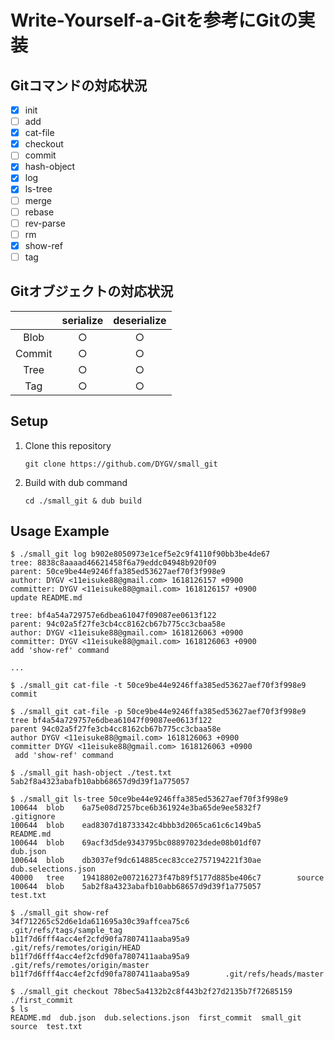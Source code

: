 # Write-Yourself-a-Gitを参考にGitの実装
## Gitコマンドの対応状況
- [x] init
- [ ] add
- [x] cat-file
- [x] checkout
- [ ] commit
- [x] hash-object
- [x] log
- [x] ls-tree
- [ ] merge
- [ ] rebase
- [ ] rev-parse
- [ ] rm
- [x] show-ref
- [ ] tag

## Gitオブジェクトの対応状況
|  | serialize | deserialize |
|:----:|:----:|:----:|
| Blob | ○ | ○ |
| Commit | ○  | ○ |
| Tree | ○ |○|
| Tag | ○ | ○ |

## Setup
1.  Clone this repository
    ```
    git clone https://github.com/DYGV/small_git
    ```
2. Build with dub command
    ```
    cd ./small_git & dub build
    ```
## Usage Example
```
$ ./small_git log b902e8050973e1cef5e2c9f4110f90bb3be4de67
tree: 8838c8aaaad46621458f6a79eddc04948b920f09
parent: 50ce9be44e9246ffa385ed53627aef70f3f998e9
author: DYGV <11eisuke88@gmail.com> 1618126157 +0900
committer: DYGV <11eisuke88@gmail.com> 1618126157 +0900
update README.md

tree: bf4a54a729757e6dbea61047f09087ee0613f122
parent: 94c02a5f27fe3cb4cc8162cb67b775cc3cbaa58e
author: DYGV <11eisuke88@gmail.com> 1618126063 +0900
committer: DYGV <11eisuke88@gmail.com> 1618126063 +0900
add 'show-ref' command

...
```

```
$ ./small_git cat-file -t 50ce9be44e9246ffa385ed53627aef70f3f998e9
commit
```
```
$ ./small_git cat-file -p 50ce9be44e9246ffa385ed53627aef70f3f998e9
tree bf4a54a729757e6dbea61047f09087ee0613f122
parent 94c02a5f27fe3cb4cc8162cb67b775cc3cbaa58e
author DYGV <11eisuke88@gmail.com> 1618126063 +0900
committer DYGV <11eisuke88@gmail.com> 1618126063 +0900
 add 'show-ref' command
```

```
$ ./small_git hash-object ./test.txt
5ab2f8a4323abafb10abb68657d9d39f1a775057
```

```
$ ./small_git ls-tree 50ce9be44e9246ffa385ed53627aef70f3f998e9
100644  blob    6a75e08d7257bce6b361924e3ba65de9ee5832f7        .gitignore
100644  blob    ead8307d18733342c4bbb3d2065ca61c6c149ba5        README.md
100644  blob    69acf3d5de9343795bc08897023dede08b01df07        dub.json
100644  blob    db3037ef9dc614885cec83cce2757194221f30ae        dub.selections.json
40000   tree    19418802e007216273f47b89f5177d885be406c7        source
100644  blob    5ab2f8a4323abafb10abb68657d9d39f1a775057        test.txt
```

```
$ ./small_git show-ref
34f712265c52d6e1da611695a30c39affcea75c6        .git/refs/tags/sample_tag
b11f7d6fff4acc4ef2cfd90fa7807411aaba95a9        .git/refs/remotes/origin/HEAD
b11f7d6fff4acc4ef2cfd90fa7807411aaba95a9        .git/refs/remotes/origin/master
b11f7d6fff4acc4ef2cfd90fa7807411aaba95a9        .git/refs/heads/master
```

```
$ ./small_git checkout 78bec5a4132b2c8f443b2f27d2135b7f72685159 ./first_commit
$ ls
README.md  dub.json  dub.selections.json  first_commit  small_git  source  test.txt
```

